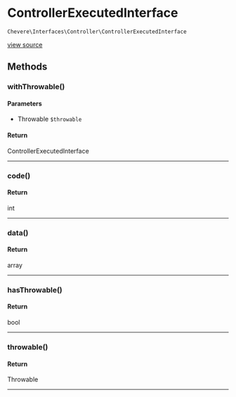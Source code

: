 # ControllerExecutedInterface

`Chevere\Interfaces\Controller\ControllerExecutedInterface`

[view source](https://github.com/chevere/chevere/blob/master//home/rodolfo/git/chevere/chevere/interfaces/Controller/ControllerExecutedInterface.php)

## Methods

### withThrowable()

#### Parameters

- Throwable `$throwable`

#### Return

ControllerExecutedInterface

---

### code()

#### Return

int

---

### data()

#### Return

array

---

### hasThrowable()

#### Return

bool

---

### throwable()

#### Return

Throwable

---

